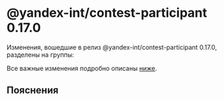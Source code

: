 # @yandex-int/contest-participant 0.17.0

<!-- ЧЕЛОВЕЧЕСКОЕ ВСТУПЛЕНИЕ -->

Изменения, вошедшие в релиз @yandex-int/contest-participant 0.17.0, разделены на группы:

Все важные изменения подробно описаны [ниже](#Пояснения).

## Пояснения

